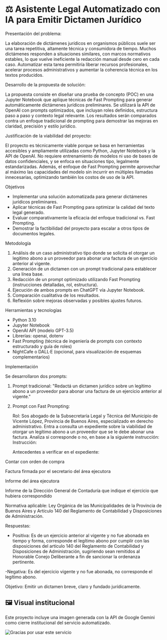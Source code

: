 
# ⚖️ Asistente Legal Automatizado con IA para Emitir Dictamen Jurídico

Presentación del problema: 

La elaboración de dictámenes jurídicos en organismos públicos suele ser una tarea repetitiva, altamente técnica y consumidora de tiempo. Muchos dictámenes responden a situaciones similares, con marcos normativos estables, lo que vuelve ineficiente la redacción manual desde cero en cada caso. Automatizar esta tarea permitiría liberar recursos profesionales, acelerar procesos administrativos y aumentar la coherencia técnica en los textos producidos. 

Desarrollo de la propuesta de solución: 

La propuesta consiste en diseñar una prueba de concepto (POC) en una Jupyter Notebook que aplique técnicas de Fast Prompting para generar automáticamente dictámenes jurídicos preliminares. Se utilizará la API de OpenAI con prompts optimizados, que incluyan roles definidos, estructura paso a paso y contexto legal relevante. Los resultados serán comparados contra un enfoque tradicional de prompting para demostrar las mejoras en claridad, precisión y estilo jurídico. 

Justificación de la viabilidad del proyecto: 

El proyecto es técnicamente viable porque se basa en herramientas accesibles y ampliamente utilizadas como Python, Jupyter Notebook y la API de OpenAI. No requiere entrenamiento de modelos ni uso de bases de datos confidenciales, y se enfoca en situaciones tipo, legalmente estandarizadas. Además, el enfoque de Fast Prompting permite aprovechar al máximo las capacidades del modelo sin incurrir en múltiples llamadas innecesarias, optimizando también los costos de uso de la API. 

Objetivos 

- Implementar una solución automatizada para generar dictámenes jurídicos preliminares. 
- Aplicar técnicas de Fast Prompting para optimizar la calidad del texto legal generado. 
- Evaluar comparativamente la eficacia del enfoque tradicional vs. Fast Prompting. 
- Demostrar la factibilidad del proyecto para escalar a otros tipos de documentos legales. 

Metodología 

1. Análisis de un caso administrativo tipo donde se solicita el otorgar un legitimo abono a un proveedor para abonar una factura de un ejercicio anterior al vigente. 
2. Generación de un dictamen con un prompt tradicional para establecer una línea base. 
3. Redacción de un prompt optimizado utilizando Fast Prompting (instrucciones detalladas, rol, estructura). 
4. Ejecución de ambos prompts en ChatGPT vía Jupyter Notebook. 
5. Comparación cualitativa de los resultados. 
6. Reflexión sobre mejoras observadas y posibles ajustes futuros. 

Herramientas y tecnologías 

- Python 3.10 
- Jupyter Notebook 
- OpenAI API (modelo GPT-3.5) 
- Librerías: openai, dotenv 
- Fast Prompting (técnica de ingeniería de prompts con contexto estructurado y guía de roles) 
- NightCafe o DALL·E (opcional, para visualización de esquemas complementarios) 

Implementación 

Se desarrollaron dos prompts: 
 
1. Prompt tradicional: 
   "Redactá un dictamen jurídico sobre un legítimo abono a un proveedor para abonar una factura de un ejercicio anterior al vigente." 
 
2. Prompt con Fast Prompting: 

   Rol: Sos abogado de la Subsecretaría Legal y Técnica del Municipio de Vicente López, Provincia de Buenos Aires, especializado en derecho administrativo. Entra a consulta un expediente sobre la viabilidad de otorgar un legítimo abono a un proveedor que se le debe abonar una factura. Analiza si corresponde o no, en base a la siguiente instrucción:  
   Instrucción: 
    
    Antecedentes a verificar en el expediente:  

Contar con orden de compra 

Factura firmada por el secretario del área ejecutora 

Informe del área ejecutora 

Informe de la Dirección General de Contaduría que indique el ejercicio que hubiera correspondido  

   Normativa aplicable: Ley Orgánica de las Municipalidades de la Provincia de Buenos Aires y Artículo 140 del Reglamento de Contabilidad y Disposiciones de Administración. 

Respuestas:  

- Positiva: Es de un ejercicio anterior al vigente y no fue abonada en tiempo y forma, corresponde el legítimo abono por cumplir con las disposiciones del artículo 140 del Reglamento de Contabilidad y Disposiciones de Administración, sugiriendo sean remitidos al Honorable Conejo Deliberante a fin de sancionar la ordenanza pertinente.  

-Negativa: Es del ejercicio vigente y no fue abonada, no corresponde el legítimo abono.  

   Objetivo: Emitir un dictamen breve, claro y fundado jurídicamente. 

## 🖼️ Visual institucional 

Este proyecto incluye una imagen generada con la API de Google Gemini como cierre institucional del servicio automatizado.

![Gracias por usar este servicio](gracias_servicio.png)
